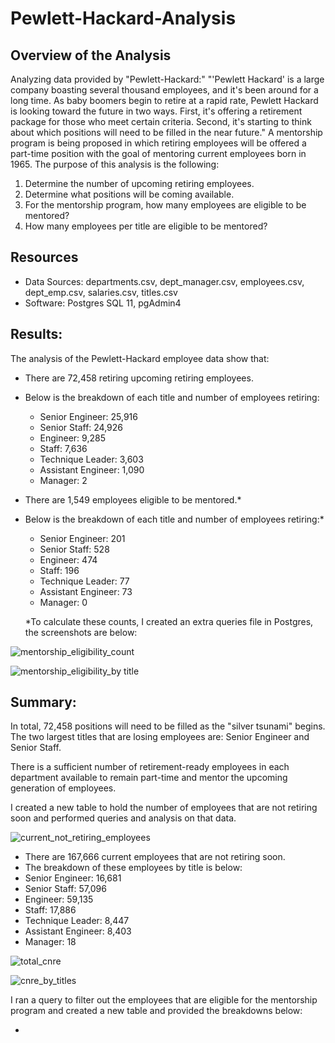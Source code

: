 # Pewlett-Hackard-Analysis
## Overview of the Analysis
Analyzing data provided by "Pewlett-Hackard:" "'Pewlett Hackard' is a large company boasting several thousand employees, and it's been around for a long time. As baby boomers begin to retire at a rapid rate, Pewlett Hackard is looking toward the future in two ways. First, it's offering a retirement package for those who meet certain criteria. Second, it's starting to think about which positions will need to be filled in the near future." A mentorship program is being proposed in which retiring employees will be offered a part-time position with the goal of mentoring current employees born in 1965. The purpose of this analysis is the following:
1. Determine the number of upcoming retiring employees.
2. Determine what positions will be coming available.
3. For the mentorship program, how many employees are eligible to be mentored?
4. How many employees per title are eligible to be mentored?

## Resources
 - Data Sources: departments.csv, dept_manager.csv, employees.csv, dept_emp.csv, salaries.csv, titles.csv
  - Software: Postgres SQL 11, pgAdmin4

 ## Results: 
 The analysis of the Pewlett-Hackard employee data show that:
 - There are 72,458 retiring upcoming retiring employees.
 - Below is the breakdown of each title and number of employees retiring:
    - Senior Engineer: 25,916
    - Senior Staff: 24,926
    - Engineer: 9,285
    - Staff: 7,636
    - Technique Leader: 3,603
    - Assistant Engineer: 1,090
    - Manager: 2
 - There are 1,549 employees eligible to be mentored.*
 - Below is the breakdown of each title and number of employees retiring:*
    - Senior Engineer: 201
    - Senior Staff: 528
    - Engineer: 474
    - Staff: 196
    - Technique Leader: 77
    - Assistant Engineer: 73
    - Manager: 0
 
   *To calculate these counts, I created an extra queries file in Postgres, the screenshots are below:

![mentorship_eligibility_count](https://user-images.githubusercontent.com/111570965/195434905-a8d8b224-36b6-4e2d-a445-1157626ef8c7.png)

![mentorship_eligibility_by title](https://user-images.githubusercontent.com/111570965/195435172-aaea6fbb-8883-4fc1-b87e-c1b9caf341f5.png)


 ## Summary: 
 In total, 72,458 positions will need to be filled as the "silver tsunami" begins. The two largest titles that are losing employees are: Senior Engineer and Senior Staff. 

 There is a sufficient number of retirement-ready employees in each department available to remain part-time and mentor the upcoming generation of employees.

 I created a new table to hold the number of employees that are not retiring soon and performed queries and analysis on that data.

![current_not_retiring_employees](https://user-images.githubusercontent.com/111570965/195443343-0208f6cc-c4f4-45b8-af18-2b3ae1b24407.png)


  - There are 167,666 current employees that are not retiring soon. 
  - The breakdown of these employees by title is below:
   -  Senior Engineer: 16,681
   - Senior Staff: 57,096
   - Engineer: 59,135
   - Staff: 17,886
   - Technique Leader: 8,447
   - Assistant Engineer: 8,403
   - Manager: 18

![total_cnre](https://user-images.githubusercontent.com/111570965/195443375-2b7ffb60-890b-4b37-848c-91f55ec3988e.png)

![cnre_by_titles](https://user-images.githubusercontent.com/111570965/195443404-bb761eac-e9df-43ba-b18b-b9549227b3e4.png)



I ran a query to filter out the employees that are eligible for the mentorship program and created a new table and provided the breakdowns below:

 - 
 

